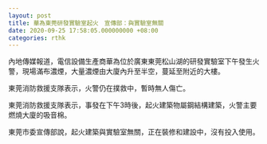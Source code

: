 ```yaml
---
layout: post
title: 華為東莞研發實驗室起火　宣傳部：與實驗室無關
date: 2020-09-25 17:58:05.000000000 +08:00
categories: rthk
---
```


內地傳媒報道，電信設備生產商華為位於廣東東莞松山湖的研發實驗室下午發生火警，現場滿布濃煙，大量濃煙由大廈內升至半空，蔓延至附近的大樓。

東莞消防救援支隊表示，火警仍在撲救中，暫時無人傷亡。

東莞消防救援支隊表示，事發在下午3時後，起火建築物屬鋼結構建築，火警主要燃燒大廈的吸音棉。

東莞市委宣傳部說，起火建築與實驗室無關，正在裝修和建設中，沒有投入使用。
